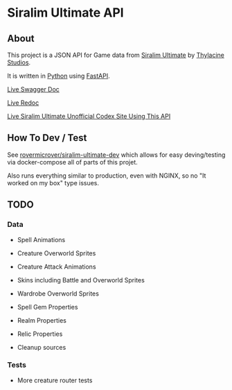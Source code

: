 # Siralim Ultimate API

## About

This project is a JSON API for Game data from [Siralim Ultimate](https://store.steampowered.com/app/1289810/Siralim_Ultimate/) by [Thylacine Studios](http://www.thylacinestudios.com/).

It is written in [Python](https://www.python.org/) using [FastAPI](https://fastapi.tiangolo.com/).

[Live Swagger Doc](https://siralim-ultimate.rovermicrover.com/api/docs)

[Live Redoc](https://siralim-ultimate.rovermicrover.com/api/redoc)

[Live Siralim Ultimate Unofficial Codex Site Using This API](https://siralim-ultimate.rovermicrover.com/)

## How To Dev / Test

See [rovermicrover/siralim-ultimate-dev](https://github.com/rovermicrover/siralim-ultimate-dev) which allows for easy deving/testing via docker-compose all of parts of this projet.

Also runs everything similar to production, even with NGINX, so no "It worked on my box" type issues.

## TODO

### Data

* Spell Animations

* Creature Overworld Sprites

* Creature Attack Animations

* Skins including Battle and Overworld Sprites

* Wardrobe Overworld Sprites

* Spell Gem Properties

* Realm Properties

* Relic Properties

* Cleanup sources

### Tests

* More creature router tests